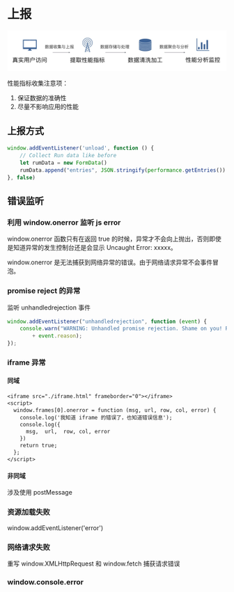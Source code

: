 # 上报

![](<../../../.gitbook/assets/image (183).png>)

性能指标收集注意项：

1. 保证数据的准确性&#x20;
2. 尽量不影响应用的性能

## 上报方式

```javascript
window.addEventListener('unload', function () {
    // Collect Run data like before
    let rumData = new FormData()
    rumData.append("entries", JSON.stringify(performance.getEntries())
}, false)
```

## 错误监听

### 利用 window.onerror 监听 js error

window.onerror 函数只有在返回 true 的时候，异常才不会向上抛出，否则即使是知道异常的发生控制台还是会显示 Uncaught Error: xxxxx。

window.onerror 是无法捕获到网络异常的错误。由于网络请求异常不会事件冒泡。

### promise reject 的异常

监听 unhandledrejection 事件

```javascript
window.addEventListener("unhandledrejection", function (event) {
    console.warn("WARNING: Unhandled promise rejection. Shame on you! Reason: "
        + event.reason);
});
```

### iframe 异常

#### 同域

```markup
<iframe src="./iframe.html" frameborder="0"></iframe>
<script>
  window.frames[0].onerror = function (msg, url, row, col, error) {
    console.log('我知道 iframe 的错误了，也知道错误信息');
    console.log({
      msg,  url,  row, col, error
    })
    return true;
  };
</script>
```

#### 非同域

涉及使用 postMessage

### 资源加载失败

window.addEventListener('error')

### 网络请求失败

重写 window.XMLHttpRequest 和 window.fetch 捕获请求错误

### window.console.error



